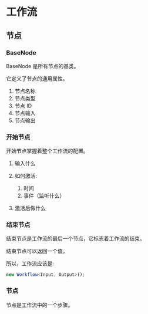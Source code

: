 # 工作流

## 节点

### BaseNode

BaseNode 是所有节点的基类。

它定义了节点的通用属性。

1. 节点名称
2. 节点类型
3. 节点 ID
4. 节点输入
5. 节点输出

### 开始节点

开始节点掌握着整个工作流的配置。

1. 输入什么
2. 如何激活:

   1. 时间
   2. 事件（监听什么）

3. 激活后做什么

### 结束节点

结束节点是工作流的最后一个节点，它标志着工作流的结束。

结束节点可以返回一个值。

所以，工作流应该是:

```typescript
new Workflow<Input, Output>();
```

### 节点

节点是工作流中的一个步骤。
